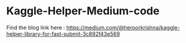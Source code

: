 # Kaggle-Helper-Medium-code

Find the blog link here : https://medium.com/@heroorkrishna/kaggle-helper-library-for-fast-submit-3c892f43e569
